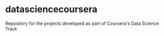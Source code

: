datasciencecoursera
===================

Repository for the projects developed as part of Coursera's Data Science Track
